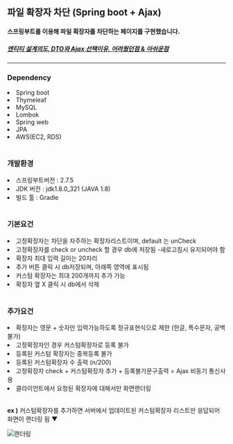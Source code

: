 <h2>파일 확장자 차단 (Spring boot + Ajax)</h2>
<h4>스프링부트를 이용해 파일 확장자를 차단하는 페이지를 구현했습니다.</h4>
<h5><a href ="https://feelfreetothink.tistory.com/136">엔티티 설계의도, DTO와 Ajax 선택이유, 어려웠던점 & 아쉬운점</a></h5>
<hr>

<h3>Dependency</h3>
<li>Spring boot</li>
<li>Thymeleaf</li>
<li>MySQL</li>
<li>Lombok</li>
<li>Spring web</li>
<li>JPA</li>
<li>AWS(EC2, RDS)</li><br>

<h3>개발환경</h3>
<li>스프링부트버전 : 2.7.5</li>
<li>JDK 버전 : jdk1.8.0_321 (JAVA 1.8)</li>
<li>빌드 툴 : Gradle</li><br>


<h3>기본요건</h3>
<li>고정확장자는 차단을 자주하는 확장자리스트이며, default 는 unCheck</li>
<li>고정확장자를 check or uncheck 할 경우 db에 저장됨 -새로고침시 유지되어야 함</li>
<li>확장자 최대 입력 길이는 20자리</li>
<li>추가 버튼 클릭 시 db저장되며, 아래쪽 영역에 표시됨</li>
<li>커스텀 확장자는 최대 200개까지 추가 가능</li>
<li>확장자 옆 X 클릭 시 db에서 삭제</li>
<br>
<h3>추가요건</h3>
<li>확장자는 영문 + 숫자만 입력가능하도록 정규표현식으로 제한 (한글, 특수문자, 공백 불가)</li>
<li>고정확장자인 경우 커스텀확장자로 등록 불가</li>
<li>등록된 커스텀 확장자는 중복등록 불가</li>
<li>등록된 커스텀확장자 수 출력 (n/200)</li>
<li>고정확장자 check + 커스텀확장자 추가 + 등록불가문구출력 = Ajax 비동기 통신사용</li>
<li>클라이언트에서 요청된 확장자에 대해서만 화면랜더링</li><br>
<p><b>ex )</b> 커스텀확장자를 추가하면 서버에서 업데이트된 커스텀확장자 리스트만 응답되어 화면이 랜더링 됨 ▼ </p>

![랜더링](https://user-images.githubusercontent.com/105329813/199792718-71eeb627-6242-435b-b118-29d1b846d5e7.png)




